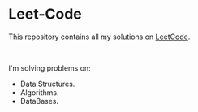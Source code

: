 # Leet-Code

This repository contains all my solutions on [LeetCode](https://www.leetcode.com).

<br />

I'm solving problems on:

- Data Structures.
- Algorithms.
- DataBases.

